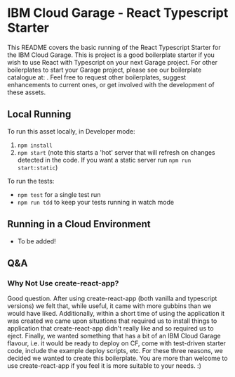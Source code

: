 # IBM Cloud Garage - React Typescript Starter

This README covers the basic running of the React Typescript Starter for the IBM Cloud Garage. This is project is a good boilerplate starter if you wish to use React with Typescript on your next Garage project. For other boilerplates to start your Garage project, please see our boilerplate catalogue at: . Feel free to request other boilerplates, suggest enhancements to current ones, or get involved with the development of these assets.

## Local Running

To run this asset locally, in Developer mode:

1. `npm install`
1. `npm start` (note this starts a 'hot' server that will refresh on changes detected in the code. If you want a static server run `npm run start:static`)

To run the tests:

- `npm test` for a single test run
- `npm run tdd` to keep your tests running in watch mode

## Running in a Cloud Environment

- To be added!

## Q&A

### Why Not Use create-react-app?

Good question. After using create-react-app (both vanilla and typescript versions) we felt that, while useful, it came with more gubbins than we would have liked. Additionally, within a short time of using the application it was created we came upon situations that required us to install things to application that create-react-app didn't really like and so required us to eject. Finally, we wanted something that has a bit of an IBM Cloud Garage flavour, i.e. it would be ready to deploy on CF, come with test-driven starter code, include the example deploy scripts, etc. For these three reasons, we decided we wanted to create this boilerplate.
You are more than welcome to use create-react-app if you feel it is more suitable to your needs. :)
